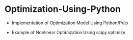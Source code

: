 # Optimization-Using-Python

- Implementation of Optimization Model Using Python/Pulp

- Example of Nonlinear Optimization Using scipy.optimize
